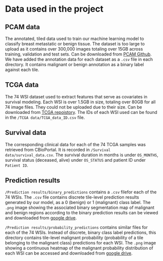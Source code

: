 # Data used in the project

## PCAM data
The annotated, tiled data used to train our machine learning model to classify breast metastatic or benign tissue. The dataset is too large to upload as it contains over 300,000 images totaling over 15GB across training, validation and test sets. Can be downloaded from [PCAM Github](https://github.com/basveeling/pcam). We have added the annotation data for each dataset as a `.csv` file in each directory. It contains malignant or benign annotation as a binary label against each tile. 

## TCGA data
The 74 WSI dataset used to extract features that serve as covariates in survival modeling. Each WSI is over 1.5GB in size, totaling over 80GB for all 74 image files. They could not be uploaded due to their size. Can be downloaded from [TCGA repoistory](https://portal.gdc.cancer.gov/repository?filters=%7B%22op%22%3A%22and%22%2C%22content%22%3A%5B%7B%22content%22%3A%7B%22field%22%3A%22files.cases.primary_site%22%2C%22value%22%3A%5B%22breast%22%5D%7D%2C%22op%22%3A%22in%22%7D%2C%7B%22op%22%3A%22in%22%2C%22content%22%3A%7B%22field%22%3A%22files.data_type%22%2C%22value%22%3A%5B%22Slide%20Image%22%5D%7D%7D%5D%7D). The IDs of each WSI used can be found in the `/TCGA data/TCGA_data_ID.csv` file. 

## Survival data
The corresponding clinical data for each of the 74 TCGA samples was retrieved from CBioPortal. It is recorded in `/Survival data/survival_data.csv`. The survival duration in months is under `OS_MONTHS`, survival status (deceased, alive) under `OS_STATUS` and patient ID under `Patient ID`. 

## Prediction results
`/Prediction results/binary_predictions` contains a `.csv` filefor each of the 74 WSIs. The `.csv` file contains discrete tile-level prediction results generated by our model, as a 0 (benign) or 1 (malignant) class label. The `.png` image showing the associated binary segmentation map of malignant and benign regions according to the binary prediction results can be viewed and downloaded from [google drive](https://drive.google.com/drive/folders/1xuFOxUa_wwLDLnit-dEmCtE8W2qZid7z?usp=share_link). 

`/Prediction results/probability_predictions` contains similar files for each of the 74 WSIs. Instead of discrete, binary class label predictions, this directory contains tile-level malignant probability (probability of a tile belonging to the malignant class) predictions for each WSI. The `.png` image showing a continuous heatmap of the malignant probability distribution of each WSI can be accessed and downloaded from [google drive](https://drive.google.com/drive/folders/1eWMA1-ai2PhSEnHARiY6pzAtJrcL5n3R?usp=share_link).   

